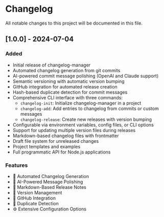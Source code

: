 # Changelog

All notable changes to this project will be documented in this file.

## [1.0.0] - 2024-07-04

### Added
- Initial release of changelog-manager
- Automated changelog generation from git commits
- AI-powered commit message polishing (OpenAI and Claude support)
- Semantic versioning with automatic version bumping
- GitHub integration for automated release creation
- Hash-based duplicate detection for commit messages
- Comprehensive CLI interface with three commands:
  - `changelog-init`: Initialize changelog-manager in a project
  - `changelog-add`: Add entries to changelog from commits or custom messages
  - `changelog-release`: Create new releases with version bumping
- Configurable via environment variables, config files, or CLI options
- Support for updating multiple version files during releases
- Markdown-based changelog files with frontmatter
- Draft file system for unreleased changes
- Project templates and examples
- Full programmatic API for Node.js applications

### Features
- 🚀 Automated Changelog Generation
- 🤖 AI-Powered Message Polishing
- 📝 Markdown-Based Release Notes
- 🔄 Version Management
- 🐙 GitHub Integration
- 🎯 Duplicate Detection
- ⚙️ Extensive Configuration Options

